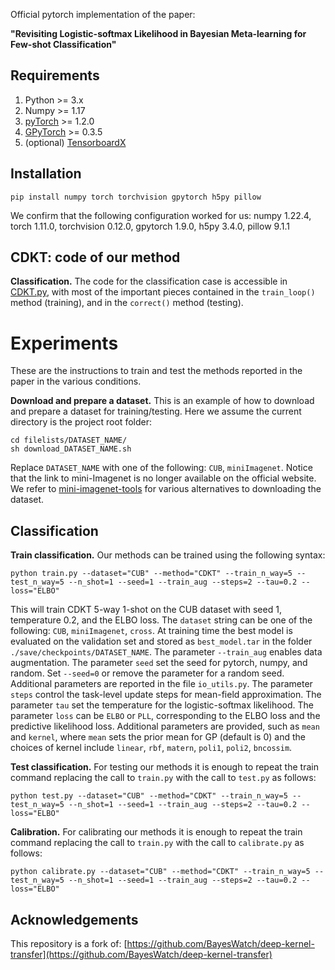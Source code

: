 Official pytorch implementation of the paper: 

<!-- *"Bayesian Meta-Learning for the Few-Shot Setting via Deep Kernels"* (2020) Patacchiola, M., Turner, J., Crowley, E. J., O'Boyle, M., & Storkey, A., *Advances in Neural Information Processing (NeurIPS, Spotlight)* [[arXiv]](https://arxiv.org/abs/1910.05199) -->

**"Revisiting Logistic-softmax Likelihood in Bayesian Meta-learning for Few-shot Classification"**

<!--```bibtex
@inproceedings{patacchiola2020bayesian,
  title={Bayesian Meta-Learning for the Few-Shot Setting via Deep Kernels},
  author={Patacchiola, Massimiliano and Turner, Jack and Crowley, Elliot J. and Storkey, Amos},
  booktitle={Advances in Neural Information Processing Systems},
  year={2020}
}
```-->

<!-- **Overview.** We introduce a Bayesian meta-learning method based on [Gaussian Processes (GPs)](https://en.wikipedia.org/wiki/Gaussian_process) to tackle the problem of few-shot learning. We propose a simple, yet effective variant of deep kernel learning in which the kernel is transferred across tasks, which we call *Deep Kernel Transfer (DKT)*. This approach is straightforward to implement, provides uncertainty quantification, and does not require estimation of task-specific parameters. We empirically demonstrate that DKT outperforms several state-of-the-art algorithms in few-shot regression, classification, and cross-domain adaptation.

**NOTE**: previous pre-prints of this paper have used the names "GPNet" and "GPShot". In the published version we are using the name "DKT". -->

Requirements
-------------

1. Python >= 3.x
2. Numpy >= 1.17
3. [pyTorch](https://pytorch.org/) >= 1.2.0
4. [GPyTorch](https://gpytorch.ai/) >= 0.3.5
5. (optional) [TensorboardX](https://pypi.org/project/tensorboardX/) 
 
<!-- **WARNING:** some users have experienced issues in running some of the scripts due to the error: *"Matrix not positive definite"*. This is likely caused by the latest versions of GPyTorch. The configuration that is working on our system uses: `gpytorch 1.0.1, python 3.6.9, torch 1.8.1`. We suggest to replicate this configuration in a conda environment in case you experience the same issue. -->


Installation
-------------

```
pip install numpy torch torchvision gpytorch h5py pillow
```

We confirm that the following configuration worked for us: numpy 1.22.4, torch 1.11.0, torchvision 0.12.0, gpytorch 1.9.0, h5py 3.4.0, pillow 9.1.1

CDKT: code of our method
--------------------------

<!-- **Regression.** The implementation of our method is based on the [gpyTorch](https://gpytorch.ai/) library. The code for the regression case is available in [DKT_regression.py](./methods/DKT_regression.py). -->

**Classification.** The code for the classification case is accessible in [CDKT.py](./methods/CDKT.py), with most of the important pieces contained in the `train_loop()` method (training), and in the `correct()` method (testing). 

<!-- Note: there is the possibility of using the [scikit](https://scikit-learn.org/stable/modules/gaussian_process.html) Laplace approximation at test time (classification only), setting `laplace=True` in `correct()`. However, this has not been investigated enough and it is not the method used in the paper. -->

Experiments
============

These are the instructions to train and test the methods reported in the paper in the various conditions.

**Download and prepare a dataset.** This is an example of how to download and prepare a dataset for training/testing. Here we assume the current directory is the project root folder:

```
cd filelists/DATASET_NAME/
sh download_DATASET_NAME.sh
```

Replace `DATASET_NAME` with one of the following: `CUB`, `miniImagenet`. Notice that the link to mini-Imagenet is no longer available on the official website. We refer to [mini-imagenet-tools](https://github.com/yaoyao-liu/mini-imagenet-tools) for various alternatives to downloading the dataset. 

<!-- Notice that mini-ImageNet is a large dataset that requires substantial storage, therefore you can save the dataset in another location and then change the entry in `configs.py` in accordance. -->

<!-- **Methods.** There are a few available methods that you can use: `DKT`, `maml`, `maml_approx`, `protonet`, `relationnet`, `matchingnet`, `baseline`, `baseline++`. You must use those exact strings at training and test time when you call the script (see below). Note that our method is `DKT`, and that `baseline` corresponds to feature transfer in our paper. By default DKT has a `BNCosSim` kernel, to change this please edit the entry in `configs.py`.

**Backbone.** The script allows training and testing on different backbone networks. By default the script will use the same backbone used in our experiments (`Conv4`). Check the file `backbone.py` for the available architectures, and use the parameter `--model=BACKBONE_STRING` where `BACKBONE_STRING` is one of the following: `Conv4`, `Conv6`, `ResNet10|18|34|50|101`.

Regression
-----------

**QMUL Head Pose Trajectory Regression.** In order to run this experiment you first have to download and setup the QMUL dataset, this can be done automatically running the file `download_QMUL.sh` from the folder `filelists/QMUL`. Moreover, you have to change the kernel type, editing the entry in `configs.py` (default `BNCosSim`) to `rbf` or `spectral`. Please note that other kernels are not supported for this experiment and their use will raise an error. The methods that can be used for regression are `DKT` and `transfer` (feature transfer). In order to train these methods, use:

```
python train_regression.py --method="DKT" --seed=1
```

The number of training epochs can be set with `--stop_epoch`. The above command will  save a checkpoint to `save/checkpoints/QMUL/Conv3_DKT`, which you can test on the test set with:

```
python test_regression.py --method="DKT" --seed=1
```

You can additionally specify the size of the support set with `--n_support` (which defaults to 5), and the number of test epochs with `--n_test_epochs` (which defaults to 10). 


**Periodic functions.** The code for the periodic functions experiments is available in the [sines](./sines) folder. This needs some adjustment of the parameters at the code level to reproduce the in-range and out-of-range conditions (see the associated [README](./sines/README.md)). -->


Classification
---------------

**Train classification.** Our methods can be trained using the following syntax:

```
python train.py --dataset="CUB" --method="CDKT" --train_n_way=5 --test_n_way=5 --n_shot=1 --seed=1 --train_aug --steps=2 --tau=0.2 --loss="ELBO"
```

This will train CDKT 5-way 1-shot on the CUB dataset with seed 1, temperature 0.2, and the ELBO loss. The `dataset` string can be one of the following: `CUB`, `miniImagenet`, `cross`. At training time the best model is evaluated on the validation set and stored as `best_model.tar` in the folder `./save/checkpoints/DATASET_NAME`. The parameter `--train_aug` enables data augmentation. The parameter `seed` set the seed for pytorch, numpy, and random. Set `--seed=0` or remove the parameter for a random seed. Additional parameters are reported in the file `io_utils.py`. The parameter `steps` control the task-level update steps for mean-field approximation. The parameter `tau` set the temperature for the logistic-softmax likelihood. The parameter `loss` can be `ELBO` or `PLL`, corresponding to the ELBO loss and the predictive likelihood loss. Additional parameters are provided, such as `mean` and `kernel`, where `mean` sets the prior mean for GP (default is 0) and the choices of kernel include `linear`, `rbf`,  `matern`, `poli1`, `poli2`, `bncossim`.

**Test classification.** For testing our methods it is enough to repeat the train command replacing the call to `train.py` with the call to `test.py` as follows:

```
python test.py --dataset="CUB" --method="CDKT" --train_n_way=5 --test_n_way=5 --n_shot=1 --seed=1 --train_aug --steps=2 --tau=0.2 --loss="ELBO"
```

**Calibration.** For calibrating our methods it is enough to repeat the train command replacing the call to `train.py` with the call to `calibrate.py` as follows:

```
python calibrate.py --dataset="CUB" --method="CDKT" --train_n_way=5 --test_n_way=5 --n_shot=1 --seed=1 --train_aug --steps=2 --tau=0.2 --loss="ELBO"
```

<!-- Other methods require to store the features (for efficiency) before testing, this can be done running the script `save_features.py` before calling `test.py`. For instance, if you trained a `protonet`, you should call:

```
python save_features.py --dataset="miniImagenet" --method="protonet" --train_n_way=5 --test_n_way=5 --n_shot=1 --seed=1 --train_aug
python test.py --dataset="miniImagenet" --method="protonet" --train_n_way=5 --test_n_way=5 --n_shot=1 --seed=1 --repeat=5 --train_aug
```

We noticed that the [original code](https://github.com/wyharveychen/CloserLookFewShot) has a large variance on test tasks. To reduce this variance we add the parameter `repeat=N`. It iterates N times with different seeds and take an average over the N tests, we used `N=5` (3000 tasks) in our experiments.


Cross-domain classification
---------------------------

For the cross-domain classification experiments the procedure is the same described previously. The only difference is that the available datasets are: `cross_char`, and `cross`. The former being `omniglot -> EMNIST`, and the latter `miniImagenet -> CUB`. Here an example of training procedure:

```
python train.py --dataset="cross_char" --method="DKT" --train_n_way=5 --test_n_way=5 --n_shot=1 --seed=1
```

Note that the parameter `--train_aug` (data augmentation) is not used for `cross_char` but only for `cross`. -->


Acknowledgements
---------------

This repository is a fork of: [https://github.com/BayesWatch/deep-kernel-transfer](https://github.com/BayesWatch/deep-kernel-transfer)
